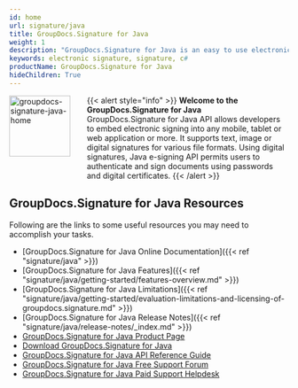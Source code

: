 ```yaml
---
id: home
url: signature/java
title: GroupDocs.Signature for Java
weight: 1
description: "GroupDocs.Signature for Java is an easy to use electronic signature API designed for Java applications"
keywords: electronic signature, signature, c# 
productName: GroupDocs.Signature for Java
hideChildren: True
---
```

{{< alert style="info" >}}
<img src="signature/java/images/home.png" width="110" height="110" alt="groupdocs-signature-java-home" align="left" style="margin: 0 30px 30px 0"/> **Welcome to the GroupDocs.Signature for Java**  
GroupDocs.Signature for Java API allows developers to embed electronic signing into any mobile, tablet or web application or more. It supports text, image or digital signatures for various file formats. Using digital signatures, Java e-signing API permits users to authenticate and sign documents using passwords and digital certificates. 
{{< /alert >}}

## GroupDocs.Signature for Java Resources
Following are the links to some useful resources you may need to accomplish your tasks.
*   [GroupDocs.Signature for Java Online Documentation]({{< ref "signature/java" >}})
*   [GroupDocs.Signature for Java Features]({{< ref "signature/java/getting-started/features-overview.md" >}})
*   [GroupDocs.Signature for Java Limitations]({{< ref "signature/java/getting-started/evaluation-limitations-and-licensing-of-groupdocs.signature.md" >}})
*   [GroupDocs.Signature for Java Release Notes]({{< ref "signature/java/release-notes/_index.md" >}})
*   [GroupDocs.Signature for Java Product Page](https://products.groupdocs.com/signature/java)
*   [Download GroupDocs.Signature for Java](https://repository.groupdocs.com/webapp/#/artifacts/browse/tree/General/repo/com/groupdocs/groupdocs-signature)
*   [GroupDocs.Signature for Java API Reference Guide](https://apireference.groupdocs.com/java/signature)
*   [GroupDocs.Signature for Java Free Support Forum](https://forum.groupdocs.com/c/signature)
*   [GroupDocs.Signature for Java Paid Support Helpdesk](https://helpdesk.groupdocs.com/)
